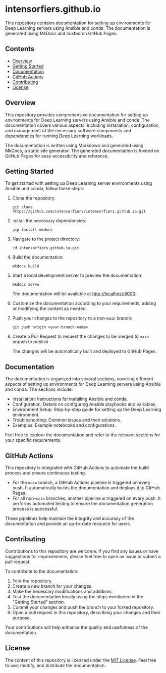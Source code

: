 # intensorfiers.github.io

This repository contains documentation for setting up environments for Deep Learning servers using Ansible and conda. The documentation is generated using MkDocs and hosted on GitHub Pages.

## Contents

- [Overview](#overview)
- [Getting Started](#getting-started)
- [Documentation](#documentation)
- [GitHub Actions](#github-actions)
- [Contributing](#contributing)
- [License](#license)

## Overview

This repository provides comprehensive documentation for setting up environments for Deep Learning servers using Ansible and conda. The documentation covers various aspects, including installation, configuration, and management of the necessary software components and dependencies for running Deep Learning workloads.

The documentation is written using Markdown and generated using MkDocs, a static site generator. The generated documentation is hosted on GitHub Pages for easy accessibility and reference.

## Getting Started

To get started with setting up Deep Learning server environments using Ansible and conda, follow these steps:

1. Clone the repository:

   ```shell
   git clone https://github.com/intensorfiers/intensorfiers.github.io.git
   ```

2. Install the necessary dependencies:

   ```shell
   pip install mkdocs
   ```

3. Navigate to the project directory:

   ```shell
   cd intensorfiers.github.io.git
   ```

4. Build the documentation:

   ```shell
   mkdocs build
   ```

5. Start a local development server to preview the documentation:

   ```shell
   mkdocs serve
   ```

   The documentation will be available at [http://localhost:8000](http://localhost:8000).

6. Customize the documentation according to your requirements, adding or modifying the content as needed.

7. Push your changes to the repository to a non-`main` branch:

   ```shell
   git push origin <your-branch-name>
   ```

8. Create a Pull Request to request the changes to be merged to `main` branch to publish

   The changes will be automatically built and deployed to GitHub Pages.

## Documentation

The documentation is organized into several sections, covering different aspects of setting up environments for Deep Learning servers using Ansible and conda. The sections include:

- Installation: Instructions for installing Ansible and conda.
- Configuration: Details on configuring Ansible playbooks and variables.
- Environment Setup: Step-by-step guide for setting up the Deep Learning environment.
- Troubleshooting: Common issues and their solutions.
- Examples: Example notebooks and configurations.

Feel free to explore the documentation and refer to the relevant sections for your specific requirements.

## GitHub Actions

This repository is integrated with GitHub Actions to automate the build process and ensure continuous testing.

- For the `main` branch, a GitHub Actions pipeline is triggered on every push. It automatically builds the documentation and deploys it to GitHub Pages.
- For all non-`main` branches, another pipeline is triggered on every push. It performs automated testing to ensure the documentation generation process is successful.

These pipelines help maintain the integrity and accuracy of the documentation and provide an up-to-date resource for users.

## Contributing

Contributions to this repository are welcome. If you find any issues or have suggestions for improvements, please feel free to open an issue or submit a pull request.

To contribute to the documentation:

1. Fork the repository.
2. Create a new branch for your changes.
3. Make the necessary modifications and additions.
4. Test the documentation locally using the steps mentioned in the "Getting Started" section.
5. Commit your changes and push the branch to your forked repository.
6. Open a pull request in this repository, describing your changes and their purpose.

Your contributions will help enhance the quality and usefulness of the documentation.

## License

The content of this repository is licensed under the [MIT License](LICENSE). Feel free to use, modify, and distribute the documentation.